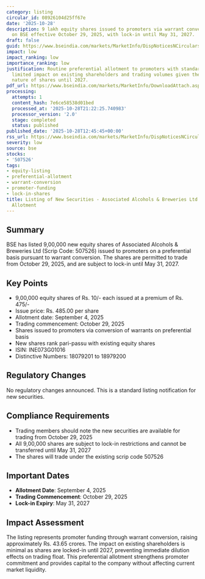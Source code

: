 ```yaml
---
category: listing
circular_id: 08926104d25ff67e
date: '2025-10-28'
description: 9 lakh equity shares issued to promoters via warrant conversion listed
  on BSE effective October 29, 2025, with lock-in until May 31, 2027.
draft: false
guid: https://www.bseindia.com/markets/MarketInfo/DispNoticesNCirculars.aspx?Noticeid={7CEB444B-8A86-49AA-BB03-A39841E21A17}&noticeno=20251028-32&dt=10/28/2025&icount=32&totcount=64&flag=0
impact: low
impact_ranking: low
importance_ranking: low
justification: Routine preferential allotment to promoters with standard lock-in;
  limited impact on existing shareholders and trading volumes given the locked-in
  nature of shares until 2027.
pdf_url: https://www.bseindia.com/markets/MarketInfo/DownloadAttach.aspx?id=20251028-32&attachedId=
processing:
  attempts: 1
  content_hash: 7e6ce58538d01bed
  processed_at: '2025-10-28T21:22:25.740983'
  processor_version: '2.0'
  stage: completed
  status: published
published_date: '2025-10-28T12:45:45+00:00'
rss_url: https://www.bseindia.com/markets/MarketInfo/DispNoticesNCirculars.aspx?Noticeid={7CEB444B-8A86-49AA-BB03-A39841E21A17}&noticeno=20251028-32&dt=10/28/2025&icount=32&totcount=64&flag=0
severity: low
source: bse
stocks:
- '507526'
tags:
- equity-listing
- preferential-allotment
- warrant-conversion
- promoter-funding
- lock-in-shares
title: Listing of New Securities - Associated Alcohols & Breweries Ltd Preferential
  Allotment
---
```


## Summary

BSE has listed 9,00,000 new equity shares of Associated Alcohols & Breweries Ltd (Scrip Code: 507526) issued to promoters on a preferential basis pursuant to warrant conversion. The shares are permitted to trade from October 29, 2025, and are subject to lock-in until May 31, 2027.

## Key Points

- 9,00,000 equity shares of Rs. 10/- each issued at a premium of Rs. 475/-
- Issue price: Rs. 485.00 per share
- Allotment date: September 4, 2025
- Trading commencement: October 29, 2025
- Shares issued to promoters via conversion of warrants on preferential basis
- New shares rank pari-passu with existing equity shares
- ISIN: INE073G01016
- Distinctive Numbers: 18079201 to 18979200

## Regulatory Changes

No regulatory changes announced. This is a standard listing notification for new securities.

## Compliance Requirements

- Trading members should note the new securities are available for trading from October 29, 2025
- All 9,00,000 shares are subject to lock-in restrictions and cannot be transferred until May 31, 2027
- The shares will trade under the existing scrip code 507526

## Important Dates

- **Allotment Date**: September 4, 2025
- **Trading Commencement**: October 29, 2025
- **Lock-in Expiry**: May 31, 2027

## Impact Assessment

The listing represents promoter funding through warrant conversion, raising approximately Rs. 43.65 crores. The impact on existing shareholders is minimal as shares are locked-in until 2027, preventing immediate dilution effects on trading float. This preferential allotment strengthens promoter commitment and provides capital to the company without affecting current market liquidity.